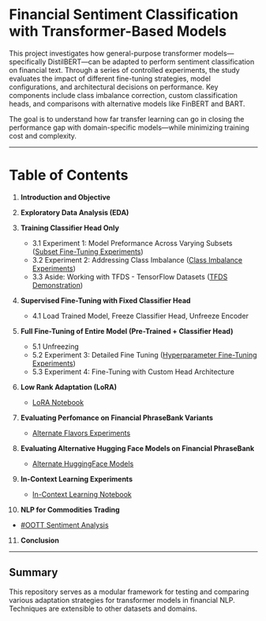 # Financial Sentiment Classification with Transformer-Based Models

This project investigates how general-purpose transformer models—specifically DistilBERT—can be adapted to perform sentiment classification on financial text. Through a series of controlled experiments, the study evaluates the impact of different fine-tuning strategies, model configurations, and architectural decisions on performance. Key components include class imbalance correction, custom classification heads, and comparisons with alternative models like FinBERT and BART.

The goal is to understand how far transfer learning can go in closing the performance gap with domain-specific models—while minimizing training cost and complexity.

---

# Table of Contents

1. **Introduction and Objective**

2. **Exploratory Data Analysis (EDA)**

3. **Training Classifier Head Only**
   - 3.1 Experiment 1: Model Preformance Across Varying Subsets ([Subset Fine-Tuning Experiments](./experiments/3.1_subset_finetune.ipynb))
   - 3.2 Experiment 2: Addressing Class Imbalance ([Class Imbalance Experiments](./experiments/3.2_class_imbalance_experiments.ipynb))
   - 3.3 Aside: Working with TFDS - TensorFlow Datasets ([TFDS Demonstration](./experiments/3.3_TFDS_alternative.ipynb))

4. **Supervised Fine-Tuning with Fixed Classifier Head**
   - 4.1 Load Trained Model, Freeze Classifier Head, Unfreeze Encoder

5. **Full Fine-Tuning of Entire Model (Pre-Trained + Classifier Head)**
   - 5.1 Unfreezing
   - 5.2 Experiment 3: Detailed Fine Tuning ([Hyperparameter Fine-Tuning Experiments](./experiments/5.2_full_finetune.ipynb))
   - 5.3 Experiment 4: Fine-Tuning with Custom Head Architecture

6. **Low Rank Adaptation (LoRA)**
   - [LoRA Notebook](./part2_lora_finetune.ipynb)

7. **Evaluating Perfomance on Financial PhraseBank Variants**
   - [Alternate Flavors Experiments](./experiments/7_fin_phrasebank_flavors.ipynb)

8. **Evaluating Alternative Hugging Face Models on Financial PhraseBank**
   - [Alternate HuggingFace Models](./experiments/8_alternate_models.ipynb)

9. **In-Context Learning Experiments**
   - [In-Context Learning Notebook](./experiments/9_in_context_learning_experiments.ipynb)

10. **NLP for Commodities Trading**
   - [#OOTT Sentiment Analysis](../OOTT/oott.ipynb)

11. **Conclusion**

---


## Summary

This repository serves as a modular framework for testing and comparing various adaptation strategies for transformer models in financial NLP. Techniques are extensible to other datasets and domains.

